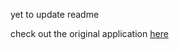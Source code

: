 yet to update readme

check out the original application [here](https://github.com/hkhcoder/vprofile-project/tree/main)
